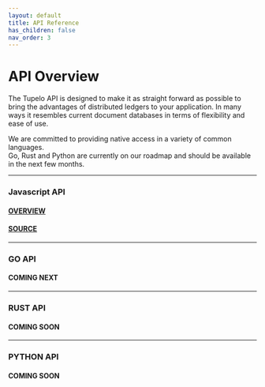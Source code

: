 ```yaml
---
layout: default
title: API Reference
has_children: false
nav_order: 3
---
```


# API Overview

The Tupelo API is designed to make it as straight forward as possible to bring
the advantages of distributed ledgers to your application.  In many ways it
resembles current document databases in terms of flexibility and ease of use.

We are committed to providing native access in a variety of common languages.  
Go, Rust and Python are currently on our roadmap and should be available in the
next few months.

***

### Javascript API

#### [OVERVIEW](https://quorumcontrol.github.io/tupelo.js/)
#### [SOURCE](https://github.com/quorumControl/tupelo.js)

***

### GO API

#### COMING NEXT

***

### RUST API

#### COMING SOON

***

### PYTHON API

#### COMING SOON
